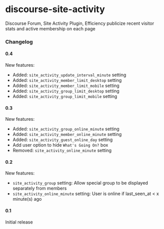 # discourse-site-activity

Discourse Forum, Site Activity Plugin, Efficiency publicize recent visitor stats and active membership on each page 


### Changelog

#### 0.4
New features:
- Added: `site_activity_update_interval_minute` setting
- Added: `site_activity_member_limit_desktop` setting
- Added: `site_activity_member_limit_mobile` setting
- Added: `site_activity_group_limit_desktop` setting
- Added: `site_activity_group_limit_mobile` setting

#### 0.3
New features:
- Added: `site_activity_group_online_minute` setting
- Added: `site_activity_member_online_minute` setting
- Added: `site_activity_guest_online_day` setting
- Add user option to hide `What's Going On?` box
- Removed: `site_activity_online_minute` setting

#### 0.2
New features:
- `site_activity_group` setting: Allow special group to be displayed separately from members
- `site_activity_online_minute` setting: User is online if last_seen_at < x minute(s) ago

#### 0.1
Initial release